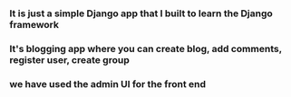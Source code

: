 ### It is just a simple Django app that I built to learn the Django framework 
### It's blogging app where you can create blog, add comments, register user, create group
### we have used the admin UI for the front end
